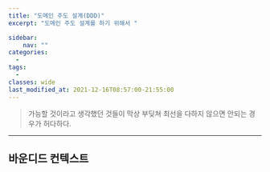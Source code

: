 ```yaml
---
title: "도메인 주도 설계(DDD)"
excerpt: "도메인 주도 설계를 하기 위해서 "

sidebar:
    nav: ""
categories:
  - 
tags:
  -  
classes: wide
last_modified_at: 2021-12-16T08:57:00-21:55:00
---
```


> 가능할 것이라고 생각했던 것들이 막상 부딪쳐 최선을 다하지 않으면 안되는 경우가 허다하다.

***

## 바운디드 컨텍스트
